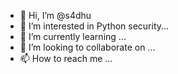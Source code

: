 - 👋 Hi, I’m @s4dhu
- 👀 I’m interested in Python security...
- 🌱 I’m currently learning ...
- 💞️ I’m looking to collaborate on ...
- 📫 How to reach me ...

<!---
s4dhulabs/s4dhulabs is a ✨ special ✨ repository because its `README.md` (this file) appears on your GitHub profile.
You can click the Preview link to take a look at your changes.
--->
